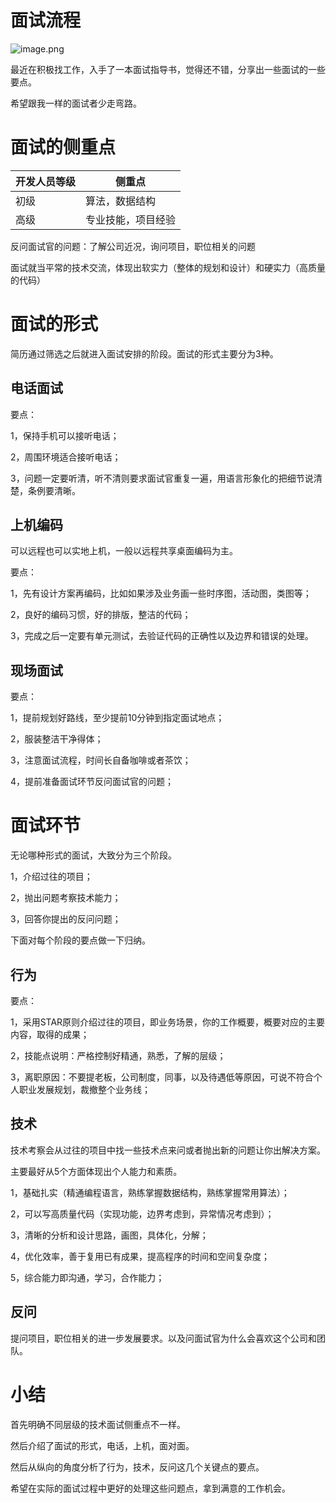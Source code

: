 # 面试流程

![image.png](https://cdn.nlark.com/yuque/0/2020/png/186661/1586923322333-3426f76e-968b-4983-8715-f9029cd1951a.png#align=left&display=inline&height=342&margin=%5Bobject%20Object%5D&name=image.png&originHeight=342&originWidth=500&size=215178&status=done&style=none&width=500)


最近在积极找工作，入手了一本面试指导书，觉得还不错，分享出一些面试的一些要点。

希望跟我一样的面试者少走弯路。
# 面试的侧重点



| 开发人员等级 | 侧重点 |
| --- | --- |
| 初级 | 算法，数据结构 |
| 高级 | 专业技能，项目经验 |



反问面试官的问题：了解公司近况，询问项目，职位相关的问题


面试就当平常的技术交流，体现出软实力（整体的规划和设计）和硬实力（高质量的代码）




# 面试的形式


简历通过筛选之后就进入面试安排的阶段。面试的形式主要分为3种。

## 电话面试
要点：

1，保持手机可以接听电话；

2，周围环境适合接听电话；

3，问题一定要听清，听不清则要求面试官重复一遍，用语言形象化的把细节说清楚，条例要清晰。

## 上机编码
可以远程也可以实地上机，一般以远程共享桌面编码为主。


要点：

1，先有设计方案再编码，比如如果涉及业务画一些时序图，活动图，类图等；

2，良好的编码习惯，好的排版，整洁的代码；

3，完成之后一定要有单元测试，去验证代码的正确性以及边界和错误的处理。


## 现场面试
要点：

1，提前规划好路线，至少提前10分钟到指定面试地点；

2，服装整洁干净得体；

3，注意面试流程，时间长自备咖啡或者茶饮；

4，提前准备面试环节反问面试官的问题；




# 面试环节


无论哪种形式的面试，大致分为三个阶段。

1，介绍过往的项目；

2，抛出问题考察技术能力；

3，回答你提出的反问问题；

下面对每个阶段的要点做一下归纳。
## 行为
要点：

1，采用STAR原则介绍过往的项目，即业务场景，你的工作概要，概要对应的主要内容，取得的成果；

2，技能点说明：严格控制好精通，熟悉，了解的层级；

3，离职原因：不要提老板，公司制度，同事，以及待遇低等原因，可说不符合个人职业发展规划，裁撤整个业务线；

## 技术


技术考察会从过往的项目中找一些技术点来问或者抛出新的问题让你出解决方案。

主要最好从5个方面体现出个人能力和素质。


1，基础扎实（精通编程语言，熟练掌握数据结构，熟练掌握常用算法）；

2，可以写高质量代码（实现功能，边界考虑到，异常情况考虑到）；

3，清晰的分析和设计思路，画图，具体化，分解；

4，优化效率，善于复用已有成果，提高程序的时间和空间复杂度；

5，综合能力即沟通，学习，合作能力；


## 反问
提问项目，职位相关的进一步发展要求。以及问面试官为什么会喜欢这个公司和团队。
# 小结


首先明确不同层级的技术面试侧重点不一样。


然后介绍了面试的形式，电话，上机，面对面。


然后从纵向的角度分析了行为，技术，反问这几个关键点的要点。


希望在实际的面试过程中更好的处理这些问题点，拿到满意的工作机会。
